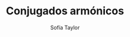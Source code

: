 ---
title: "Conjugados armónicos"
year: 2011
thumbnail: "assets/img/Logo-acm.png"
topic: "Geometría"
file: "assets/pdf/Material/Conjugados-armónicos.pdf"
author: "Sofía Taylor"
level: "Avanzado"
alttext: "Armonía y paz interior."
---